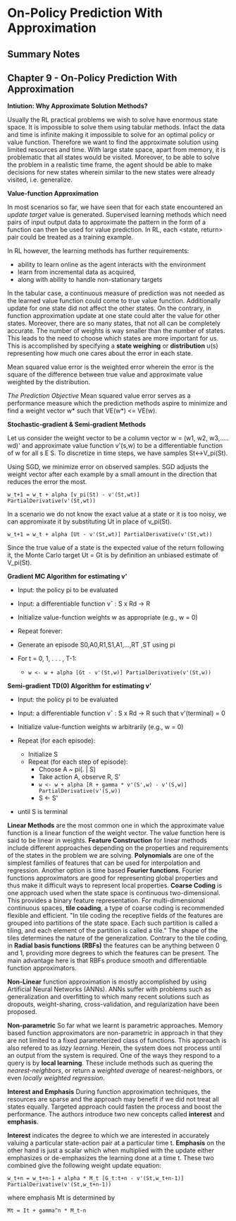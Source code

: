 # On-Policy Prediction With Approximation
## Summary Notes

## Chapter 9 - On-Policy Prediction With Approximation

**Intiution: Why Approximate Solution Methods?**

Usually the RL practical problems we wish to solve have enormous state space. It is impossible to solve them using tabular methods. Infact the data and time is infinite making it impossible to solve for an optimal policy or value function. Therefore we want to find the approximate solution using limited resources and time.
With large state space, apart from memory, it is problematic that all states would be visited. Moreover, to be able to solve the problem in a realistic time frame, the agent should be able to make decisions for new states wherein similar to the new states were already visited, i.e. generalize.

**Value-function Approximation**

In most scenarios so far, we have seen that for each state encountered an *update target* value is generated. Supervised learning methods which need pairs of input output data to approximate the pattern in the form of a function can then be used for value prediction. In RL, each <state, return> pair could be treated as a training example.

In RL however, the learning methods has further requirements:
 - ability to learn online as the agent interacts with the environment
 - learn from incremental data as acquired,
 - along with ability to handle non-stationary targets

In the tabular case, a continuous measure of prediction was not needed as the learned value function could come to true value function. Additionally update for one state did not affect the other states. On the contrary, in function approximation update at one state could alter the value for other states. Moreover, there are so many states, that not all can be completely accurate. The number of weights is way smaller than the number of states. This leads to the need to choose which states are more important for us. This is accomplished by specifying a **state weighing** or **distribution** u(s) representing how much one cares about the error in each state.

Mean squared value error is the weighted error wherein the error is the square of the difference between true value and approximate value weighted by the distribution.

*The Prediction Objective* Mean squared value error serves as a performance measure which the prediction methods aspire to minimize and find a weight vector w* such that VE(w*) <= VE(w).

**Stochastic-gradient & Semi-gradient Methods**

Let us consider the weight vector to be a column vector w = (w1, w2, w3,..... wd)' and approximate value function v'(s,w) to be a differentiable function of w for all s E S. To discretize in time steps, we have samples St<->V_pi(St).

Using SGD, we minimize error on observed samples. SGD adjusts the weight vector after each example by a small amount in the direction that reduces the error the most. 

` w_t+1 = w_t + alpha [v_pi(St) - v'(St,wt)] PartialDerivative(v'(St,wt)) `

In a scenario we do not know the exact value at a state or it is too noisy, we can appromixate it by substituting Ut in place of v_pi(St).

` w_t+1 = w_t + alpha [Ut - v'(St,wt)] PartialDerivative(v'(St,wt)) `

Since the true value of a state is the expected value of the return following it, the Monte Carlo target Ut = Gt is by definition an unbiased estimate of V_pi(St). 

**Gradient MC Algorithm for estimating v'**

 - Input: the policy pi to be evaluated
 - Input: a differentiable function vˆ : S x Rd -> R

 - Initialize value-function weights w as appropriate (e.g., w = 0) 
 - Repeat forever:
  - Generate an episode S0,A0,R1,S1,A1,...,RT ,ST using pi
  - For t = 0, 1, . . . , T-1:
     - `w <- w + alpha [Gt - v'(St,w)] PartialDerivative(v'(St,w)) `



**Semi-gradient TD(0) Algorithm for estimating v'**

 - Input: the policy pi to be evaluated
 - Input: a differentiable function vˆ : S x Rd -> R such that v'(terminal) = 0

 - Initialize value-function weights w arbitrarily (e.g., w = 0) 
 - Repeat (for each episode):
   - Initialize S
   - Repeat (for each step of episode): 
     - Choose A ~ pi(. | S)
     - Take action A, observe R, S'
     -  ` w <- w + alpha [R + gamma * v'(S',w) - v'(S,w)] PartialDerivative(v'(S,w)) `
     -  S <- S'
  - until S is terminal
  
  
**Linear Methods** are the most common one in which the approximate value function is a linear function of the weight vector. The value function here is said to be linear in weights. **Feature Construction** for linear methods include different approaches depending on the properties and requirements of the states in the problem we are solving. **Polynomials** are one of the simplest families of features that can be used for interpolation and regression. Another option is time based **Fourier functions**. Fourier functions approximators are good for representing global properties and thus make it difficult ways to represent local properties. **Coarse Coding** is one approach used when the state space is continuous two-dimensional. This provides a binary feature representation.  For multi-dimensional continuous spaces, **tile coading**, a type of coarse coding is recommended flexible and efficient. "In tile coding the receptive fields of the features are grouped into partitions of the state space. Each such partition is called a tiling, and each element of the partition is called a tile." The shape of the tiles determines the nature of the generalization. Contrary to the tile coding, in **Radial basis functions (RBFs)** the features can be anything between 0 and 1, providing more degrees to which the features can be present. The main advantage here is that RBFs produce smooth and differentiable function approximators. 

**Non-Linear** function approximation is mostly accomplished by using Artificial Neural Networks (ANNs). ANNs suffer with problems such as generalization and overfitting to which many recent solutions such as dropouts, weight-sharing, cross-validation, and regularization have been proposed. 

**Non-parametric** So far what we learnt is parametric approaches. Memory based function approximators are non-parametric in approach in that they are not limited to a fixed parameterized class of functions. This approach is also refered to as *lazy learning*. Herein, the system does not process until an output from the system is required. One of the ways they respond to a query is by **local learning**. These include methods such as quering the *nearest-neighbors*, or return a *weighted average*  of nearest-neighbors, or even *locally weighted regression*. 


**Interest and Emphasis**
During function approximation techniques, the resources are sparse and the approach may benefit if we did not treat all states equally. Targeted approach could fasten the process and boost the performance. The authors introduce two new concepts called **interest** and **emphasis**. 

**Interest** indicates the degree to which we are interested in accurately valuing a particular state-action pair at a particular time t. **Emphasis** on the other hand is just a scalar which when multiplied with the update either emphasizes or de-emphasizes the learning done at a time t. These two combined give the following weight update equation:

` w_t+n = w_t+n-1 + alpha * M_t [G_t:t+n - v'(St,w_t+n-1)] PartialDerivative(v'(St,w_t+n-1)) `

where emphasis Mt is determined by

`Mt = It + gamma^n * M_t-n `
